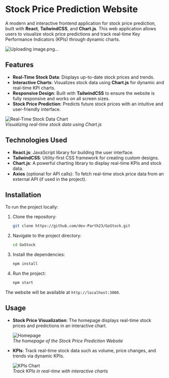# Stock Price Prediction Website

A modern and interactive frontend application for stock price prediction, built with **React**, **TailwindCSS**, and **Chart.js**. This web application allows users to visualize stock price predictions and track real-time Key Performance Indicators (KPIs) through dynamic charts.

![Uploading image.png…]()

## Features

- **Real-Time Stock Data**: Displays up-to-date stock prices and trends.
- **Interactive Charts**: Visualizes stock data using **Chart.js** for dynamic and real-time KPI charts.
- **Responsive Design**: Built with **TailwindCSS** to ensure the website is fully responsive and works on all screen sizes.
- **Stock Price Prediction**: Predicts future stock prices with an intuitive and user-friendly interface.

![Real-Time Stock Data Chart](./images/stock-chart-demo.png)  
*Visualizing real-time stock data using Chart.js*

## Technologies Used

- **React.js**: JavaScript library for building the user interface.
- **TailwindCSS**: Utility-first CSS framework for creating custom designs.
- **Chart.js**: A powerful charting library to display real-time KPIs and stock data.
- **Axios** (optional for API calls): To fetch real-time stock price data from an external API (if used in the project).

## Installation

To run the project locally:

1. Clone the repository:
   ```bash
   git clone https://github.com/dev-Parth23/GoStock.git
   ```

2. Navigate to the project directory:
   ```bash
   cd GoStock
   ```

3. Install the dependencies:
   ```bash
   npm install
   ```

4. Run the project:
   ```bash
   npm start
   ```

The website will be available at `http://localhost:3000`.

## Usage

- **Stock Price Visualization**: The homepage displays real-time stock prices and predictions in an interactive chart.
  
  ![Homepage](./images/homepage-demo.png)  
  *The homepage of the Stock Price Prediction Website*

- **KPIs**: Track real-time stock data such as volume, price changes, and trends via dynamic KPIs.

  ![KPIs Chart](./images/kpi-chart.png)  
  *Track KPIs in real-time with interactive charts*

